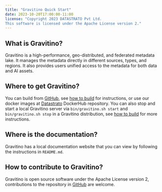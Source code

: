 ```yaml
---
title: "Gravitino Quick Start"
date: 2023-10-20T17:00:00-11:00
license: "Copyright 2023 DATASTRATO Pvt Ltd.
This software is licensed under the Apache License version 2."
---
```


## What is Gravitino?

Gravitino is a high-performance, geo-distributed, and federated metadata lake. It manages the metadata directly in different sources, types, and regions. It also provides users unified access to the metadata for both data and AI assets.

## Where to get Gravitino?

You can build from [GitHub](https://github.com/datastrato/gravitino), see [how to build](/docs/how-to-build) for instructions, or use our docker images at [Datastrato](https://hub.docker.com/u/datastrato) DockerHub repository. You can also stop and start a local Gravitino server via ``bin/gravitino.sh start`` and ``bin/gravitino.sh stop`` in a Gravitino distribution, see [how to build](/docs/how-to-build) for more instructions.

## Where is the documentation?

Gravitino has a local documentation website that you can view by following the instructions in ``README.md``.

## How to contribute to Gravitino?

Gravitino is open source software under the Apache License version 2, contributions to the repository in [GitHub](https://github.com/datastrato/gravitino) are welcome.
